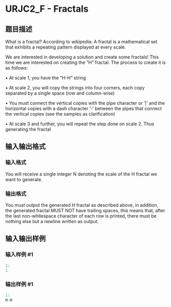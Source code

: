 # URJC2_F - Fractals

## 题目描述

What is a fractal? According to wikipedia: A fractal is a mathematical set that exhibits a repeating pattern displayed at every scale.

We are interested in developing a solution and create some fractals! This time we are interested on creating the ”H” fractal. The process to create it is as follows:

• At scale 1, you have the ”H-H” string

• At scale 2, you will copy the strings into four corners, each copy separated by a single space (row and column-wise)

• You must connect the vertical copies with the pipe character or ’|’ and the horizontal copies with a dash character ’-’ between the pipes that connect the vertical copies (see the samples as clarification)

• At scale 3 and further, you will repeat the step done on scale 2. Thus generating the fractal

## 输入输出格式

### 输入格式

You will receive a single integer N denoting the scale of the H fractal we want to generate.

### 输出格式

You must output the generated H fractal as described above, in addition, the generated fractal MUST NOT have trailing spaces, this means that, after the last non-whitespace character of each row is printed, there must be nothing else but a newline written as output.

## 输入输出样例

### 输入样例 #1

```cpp
1:
1
```


### 输出样例 #1

```cpp
1:
H-H
```


